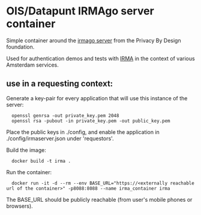 # OIS/Datapunt IRMAgo server container

Simple container around the [irmago server](https://github.com/privacybydesign/irmago) from the Privacy By Design foundation.

Used for authentication demos and tests with [IRMA](https://irma.app) in the context of various Amsterdam services.


## use in a requesting context:

Generate a key-pair for every application that will use this instance of the server:

      openssl genrsa -out private_key.pem 2048
      openssl rsa -pubout -in private_key.pem -out public_key.pem

Place the public keys in ./config, and enable the application in ./config/irmaserver.json under 'requestors'.

Build the image:

      docker build -t irma .

Run the container:

      docker run -it -d --rm --env BASE_URL="https://<externally reachable url of the container>" -p8088:8088 --name irma_container irma

The BASE_URL should be publicly reachable (from user's mobile phones or browsers).


